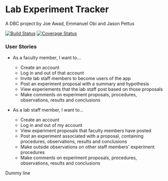 # Lab Experiment Tracker

A DBC project by Joe Awad, Emmanuel Obi and Jason Pettus

[Public scrum board at Trello]: https://trello.com/b/JfbTCBPv/lab-experiment-tracker

[![Build Status](https://travis-ci.org/withtwoemms/madscience.svg)](https://travis-ci.org/withtwoemms/madscience) [![Coverage Status](https://coveralls.io/repos/withtwoemms/madscience/badge.svg?branch=master&service=github)](https://coveralls.io/github/withtwoemms/madscience?branch=master)

### User Stories

* As a faculty member, I want to...
  * Create an account
  * Log in and out of that account
  * Invite lab staff members to become users of the app
  * Post an experiment proposal with a summary and hypothesis
  * View experiements that the lab staff post based on those proposals
  * Make comments on experiment proposals, procedures, observations, results and conclusions

* As a lab staff member, I want to...
  * Create an account
  * Log in and out of my account
  * View experiment proposals that faculty members have posted
  * Post an experiment associated with a proposal, containing procedures, observations, results and conclusions
  * Make outside observations on other staff members' experiment procedures
  * Make comments on experiment proposals, procedures, observations, results and conclusions

Dummy line
